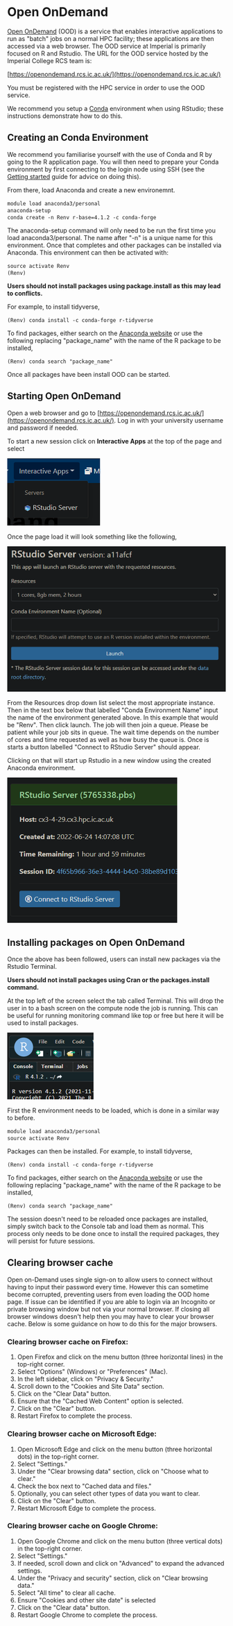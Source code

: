 # Open OnDemand

[Open OnDemand](https://openondemand.org/) (OOD) is a service that enables interactive applications to run as "batch" jobs on a normal HPC facility; these applications are then accessed via a web browser. The OOD service at Imperial is primarily focused on R and Rstudio. The URL for the OOD service hosted by the Imperial College RCS team is:

[https://openondemand.rcs.ic.ac.uk/](https://openondemand.rcs.ic.ac.uk/)

You must be registered with the HPC service in order to use the OOD service.

We recommend you setup a [Conda](./conda.md) environment when using RStudio; these instructions demonstrate how to do this.

## Creating an Conda Environment

We recommend you familiarise yourself with the use of Conda and R by going to the R application page. You will then need to prepare your Conda environment by first connecting to the login node using SSH (see the [Getting started](../../getting-started/index.md) guide for advice on doing this).

From there, load Anaconda and create a new environemnt.

```console
module load anaconda3/personal
anaconda-setup
conda create -n Renv r-base=4.1.2 -c conda-forge
```

The anaconda-setup command will only need to be run the first time you load anaconda3/personal. The name after "-n" is a unique name for this environment. Once that completes and other packages can be installed via Anaconda. This environment can then be activated with:

```console
source activate Renv
(Renv)
```

**Users should not install packages using package.install as this may lead to conflicts.**

For example, to install tidyverse,

```console
(Renv) conda install -c conda-forge r-tidyverse
```

To find packages, either search on the [Anaconda website](https://anaconda.org/search) or use the following replacing "package_name" with the name of the R package to be installed,

```
(Renv) conda search "package_name"
```

Once all packages have been install OOD can be started.

## Starting Open OnDemand
Open a web browser and go to [https://openondemand.rcs.ic.ac.uk/](https://openondemand.rcs.ic.ac.uk/). Log in with your university username and password if needed. 

To start a new session click on **Interactive Apps** at the top of the page and select 

![OOD Interactive Apps](img/ood-interactive-apps.png)

Once the page load it will look something like the following,

![OOD RStudio Launch](img/ood-rstudio-launch.png)

From the Resources drop down list select the most appropriate instance. Then in the text box below that labelled "Conda Environment Name" input the name of the environment generated above. In this example that would be "Renv". Then click launch. The job will then join a queue. Please be patient while your job sits in queue. The wait time depends on the number of cores and time requested as well as how busy the queue is. Once is starts a button labelled "Connect to RStudio Server" should appear.

Clicking on that will start up Rstudio in a new window using the created Anaconda environment. 

![OOD RStudio Connect](img/ood-rstudio-connect.png)

## Installing packages on Open OnDemand
Once the above has been followed, users can install new packages via the Rstudio Terminal.

**Users should not install packages using Cran or the packages.install command.**

At the top left of the screen select the tab called Terminal. This will drop the user in to a bash screen on the compute node the job is running. This can be useful for running monitoring command like top or free but here it will be used to install packages. 

![OOD RStudio Terminal](./img/ood-rstudio-terminal.png)

First the R environment needs to be loaded, which is done in a similar way to before.

```console
module load anaconda3/personal
source activate Renv
```

Packages can then be installed. For example, to install tidyverse,

```console
(Renv) conda install -c conda-forge r-tidyverse
```

To find packages, either search on the [Anaconda website](https://anaconda.org/search) or use the following replacing "package_name" with the name of the R package to be installed,

```console
(Renv) conda search "package_name"
```

The session doesn't need to be reloaded once packages are installed, simply switch back to the Console tab and load them as normal. This process only needs to be done once to install the required packages, they will persist for future sessions.

## Clearing browser cache

Open on-Demand uses single sign-on to allow users to connect without having to input their password every time. However this can sometime become corrupted, preventing users from even loading the OOD home page. If issue can be identified if you are able to login via an Incognito or private browsing window but not via your normal browser. If closing all browser windows doesn't help then you may have to clear your browser cache. Below is some guidance on how to do this for the major browsers.

### Clearing browser cache on Firefox:

1. Open Firefox and click on the menu button (three horizontal lines) in the top-right corner.
1. Select "Options" (Windows) or "Preferences" (Mac).
1. In the left sidebar, click on "Privacy & Security."
1. Scroll down to the "Cookies and Site Data" section.
1. Click on the "Clear Data" button.
1. Ensure that the "Cached Web Content" option is selected.
1. Click on the "Clear" button.
1. Restart Firefox to complete the process.

### Clearing browser cache on Microsoft Edge:

1. Open Microsoft Edge and click on the menu button (three horizontal dots) in the top-right corner.
1. Select "Settings."
1. Under the "Clear browsing data" section, click on "Choose what to clear."
1. Check the box next to "Cached data and files."
1. Optionally, you can select other types of data you want to clear.
1. Click on the "Clear" button.
1. Restart Microsoft Edge to complete the process.

### Clearing browser cache on Google Chrome:

1. Open Google Chrome and click on the menu button (three vertical dots) in the top-right corner.
1. Select "Settings."
1. If needed, scroll down and click on "Advanced" to expand the advanced settings.
1. Under the "Privacy and security" section, click on "Clear browsing data."
1. Select "All time" to clear all cache.
1. Ensure "Cookies and other site date" is selected
1. Click on the "Clear data" button.
1. Restart Google Chrome to complete the process.
